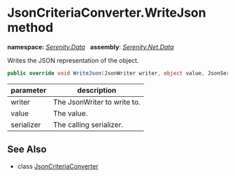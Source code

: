 # JsonCriteriaConverter.WriteJson method
**namespace:** *[Serenity.Data](../../README.md#serenity.data-namespace)*   **assembly**: *[Serenity.Net.Data](../../README.md)*

Writes the JSON representation of the object.

```csharp
public override void WriteJson(JsonWriter writer, object value, JsonSerializer serializer)
```

| parameter | description |
| --- | --- |
| writer | The JsonWriter to write to. |
| value | The value. |
| serializer | The calling serializer. |

## See Also

* class [JsonCriteriaConverter](../JsonCriteriaConverter.md)